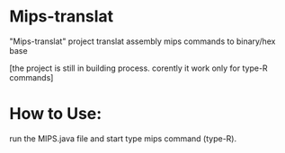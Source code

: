 # Mips-translat
"Mips-translat" project
translat assembly mips commands to binary/hex base 

[the project is still in building process. corently it work only for type-R commands]


How to Use:
===============
run the MIPS.java file
and start type mips command (type-R).
